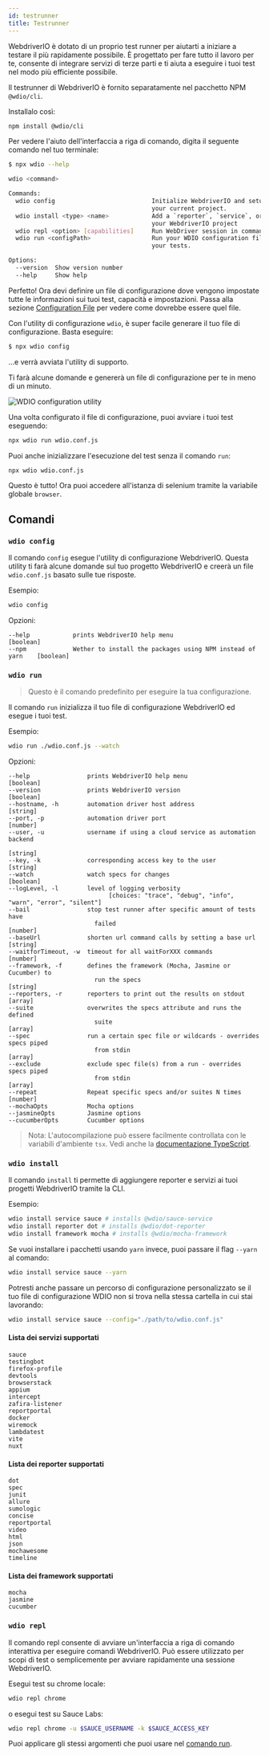 ```yaml
---
id: testrunner
title: Testrunner
---
```


WebdriverIO è dotato di un proprio test runner per aiutarti a iniziare a testare il più rapidamente possibile. È progettato per fare tutto il lavoro per te, consente di integrare servizi di terze parti e ti aiuta a eseguire i tuoi test nel modo più efficiente possibile.

Il testrunner di WebdriverIO è fornito separatamente nel pacchetto NPM `@wdio/cli`.

Installalo così:

```sh npm2yarn
npm install @wdio/cli
```

Per vedere l'aiuto dell'interfaccia a riga di comando, digita il seguente comando nel tuo terminale:

```sh
$ npx wdio --help

wdio <command>

Commands:
  wdio config                           Initialize WebdriverIO and setup configuration in
                                        your current project.
  wdio install <type> <name>            Add a `reporter`, `service`, or `framework` to
                                        your WebdriverIO project
  wdio repl <option> [capabilities]     Run WebDriver session in command line
  wdio run <configPath>                 Run your WDIO configuration file to initialize
                                        your tests.

Options:
  --version  Show version number                                       [boolean]
  --help     Show help                                                 [boolean]
```

Perfetto! Ora devi definire un file di configurazione dove vengono impostate tutte le informazioni sui tuoi test, capacità e impostazioni. Passa alla sezione [Configuration File](/docs/configuration) per vedere come dovrebbe essere quel file.

Con l'utility di configurazione `wdio`, è super facile generare il tuo file di configurazione. Basta eseguire:

```sh
$ npx wdio config
```

...e verrà avviata l'utility di supporto.

Ti farà alcune domande e genererà un file di configurazione per te in meno di un minuto.

![WDIO configuration utility](/img/config-utility.gif)

Una volta configurato il file di configurazione, puoi avviare i tuoi test eseguendo:

```sh
npx wdio run wdio.conf.js
```

Puoi anche inizializzare l'esecuzione del test senza il comando `run`:

```sh
npx wdio wdio.conf.js
```

Questo è tutto! Ora puoi accedere all'istanza di selenium tramite la variabile globale `browser`.

## Comandi

### `wdio config`

Il comando `config` esegue l'utility di configurazione WebdriverIO. Questa utility ti farà alcune domande sul tuo progetto WebdriverIO e creerà un file `wdio.conf.js` basato sulle tue risposte.

Esempio:

```sh
wdio config
```

Opzioni:

```
--help            prints WebdriverIO help menu                                [boolean]
--npm             Wether to install the packages using NPM instead of yarn    [boolean]
```

### `wdio run`

> Questo è il comando predefinito per eseguire la tua configurazione.

Il comando `run` inizializza il tuo file di configurazione WebdriverIO ed esegue i tuoi test.

Esempio:

```sh
wdio run ./wdio.conf.js --watch
```

Opzioni:

```
--help                prints WebdriverIO help menu                   [boolean]
--version             prints WebdriverIO version                     [boolean]
--hostname, -h        automation driver host address                  [string]
--port, -p            automation driver port                          [number]
--user, -u            username if using a cloud service as automation backend
                                                                        [string]
--key, -k             corresponding access key to the user            [string]
--watch               watch specs for changes                        [boolean]
--logLevel, -l        level of logging verbosity
                            [choices: "trace", "debug", "info", "warn", "error", "silent"]
--bail                stop test runner after specific amount of tests have
                        failed                                          [number]
--baseUrl             shorten url command calls by setting a base url [string]
--waitforTimeout, -w  timeout for all waitForXXX commands             [number]
--framework, -f       defines the framework (Mocha, Jasmine or Cucumber) to
                        run the specs                                   [string]
--reporters, -r       reporters to print out the results on stdout      [array]
--suite               overwrites the specs attribute and runs the defined
                        suite                                            [array]
--spec                run a certain spec file or wildcards - overrides specs piped
                        from stdin                                       [array]
--exclude             exclude spec file(s) from a run - overrides specs piped
                        from stdin                                       [array]
--repeat              Repeat specific specs and/or suites N times        [number]
--mochaOpts           Mocha options
--jasmineOpts         Jasmine options
--cucumberOpts        Cucumber options
```

> Nota: L'autocompilazione può essere facilmente controllata con le variabili d'ambiente `tsx`. Vedi anche la [documentazione TypeScript](/docs/typescript).

### `wdio install`
Il comando `install` ti permette di aggiungere reporter e servizi ai tuoi progetti WebdriverIO tramite la CLI.

Esempio:

```sh
wdio install service sauce # installs @wdio/sauce-service
wdio install reporter dot # installs @wdio/dot-reporter
wdio install framework mocha # installs @wdio/mocha-framework
```

Se vuoi installare i pacchetti usando `yarn` invece, puoi passare il flag `--yarn` al comando:

```sh
wdio install service sauce --yarn
```

Potresti anche passare un percorso di configurazione personalizzato se il tuo file di configurazione WDIO non si trova nella stessa cartella in cui stai lavorando:

```sh
wdio install service sauce --config="./path/to/wdio.conf.js"
```

#### Lista dei servizi supportati

```
sauce
testingbot
firefox-profile
devtools
browserstack
appium
intercept
zafira-listener
reportportal
docker
wiremock
lambdatest
vite
nuxt
```

#### Lista dei reporter supportati

```
dot
spec
junit
allure
sumologic
concise
reportportal
video
html
json
mochawesome
timeline
```

#### Lista dei framework supportati

```
mocha
jasmine
cucumber
```

### `wdio repl`

Il comando repl consente di avviare un'interfaccia a riga di comando interattiva per eseguire comandi WebdriverIO. Può essere utilizzato per scopi di test o semplicemente per avviare rapidamente una sessione WebdriverIO.

Esegui test su chrome locale:

```sh
wdio repl chrome
```

o esegui test su Sauce Labs:

```sh
wdio repl chrome -u $SAUCE_USERNAME -k $SAUCE_ACCESS_KEY
```

Puoi applicare gli stessi argomenti che puoi usare nel [comando run](#wdio-run).